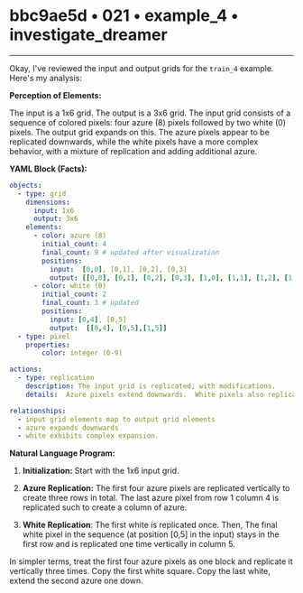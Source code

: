 # bbc9ae5d • 021 • example_4 • investigate_dreamer

---
Okay, I've reviewed the input and output grids for the `train_4` example. Here's my analysis:

**Perception of Elements:**

The input is a 1x6 grid. The output is a 3x6 grid. The input grid consists of a sequence of colored pixels: four azure (8) pixels followed by two white (0) pixels. The output grid expands on this. The azure pixels appear to be replicated downwards, while the white pixels have a more complex behavior, with a mixture of replication and adding additional azure.

**YAML Block (Facts):**



```yaml
objects:
  - type: grid
    dimensions:
      input: 1x6
      output: 3x6
    elements:
      - color: azure (8)
        initial_count: 4
        final_count: 9 # updated after visualization
        positions:
          input:  [0,0], [0,1], [0,2], [0,3]
          output: [[0,0], [0,1], [0,2], [0,3], [1,0], [1,1], [1,2], [1,3], [2,0], [2,1], [2,2], [2,3], [2,4]]
      - color: white (0)
        initial_count: 2
        final_count: 3 # updated
        positions:
          input: [0,4], [0,5]
          output:  [[0,4], [0,5],[1,5]]
  - type: pixel
    properties:
        color: integer (0-9)

actions:
  - type: replication
    description: The input grid is replicated, with modifications.
    details:  Azure pixels extend downwards.  White pixels also replicate with some change.

relationships:
  - input grid elements map to output grid elements
  - azure expands downwards
  - white exhibits complex expansion.

```



**Natural Language Program:**

1.  **Initialization:** Start with the 1x6 input grid.

2.  **Azure Replication:** The first four azure pixels are replicated vertically to create three rows in total. The last azure pixel from row 1 column 4 is replicated such to create a column of azure.

3. **White Replication**: The first white is replicated once. Then, The final white pixel in the sequence (at position [0,5] in the input) stays in the first row and is replicated one time vertically in column 5.

In simpler terms, treat the first four azure pixels as one block and replicate it vertically three times. Copy the first white square. Copy the last white, extend the second azure one down.

